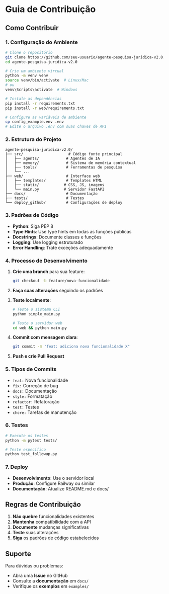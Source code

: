 # Guia de Contribuição

## Como Contribuir

### 1. Configuração do Ambiente

```bash
# Clone o repositório
git clone https://github.com/seu-usuario/agente-pesquisa-juridica-v2.0.git
cd agente-pesquisa-juridica-v2.0

# Crie um ambiente virtual
python -m venv venv
source venv/bin/activate  # Linux/Mac
# ou
venv\Scripts\activate  # Windows

# Instale as dependências
pip install -r requirements.txt
pip install -r web/requirements.txt

# Configure as variáveis de ambiente
cp config_example.env .env
# Edite o arquivo .env com suas chaves de API
```

### 2. Estrutura do Projeto

```
agente-pesquisa-juridica-v2.0/
├── src/                    # Código fonte principal
│   ├── agents/            # Agentes de IA
│   ├── memory/            # Sistema de memória contextual
│   ├── tools/             # Ferramentas de pesquisa
│   └── ...
├── web/                   # Interface web
│   ├── templates/         # Templates HTML
│   ├── static/           # CSS, JS, imagens
│   └── main.py           # Servidor FastAPI
├── docs/                  # Documentação
├── tests/                 # Testes
└── deploy_github/         # Configurações de deploy
```

### 3. Padrões de Código

- **Python**: Siga PEP 8
- **Type Hints**: Use type hints em todas as funções públicas
- **Docstrings**: Documente classes e funções
- **Logging**: Use logging estruturado
- **Error Handling**: Trate exceções adequadamente

### 4. Processo de Desenvolvimento

1. **Crie uma branch** para sua feature:
   ```bash
   git checkout -b feature/nova-funcionalidade
   ```

2. **Faça suas alterações** seguindo os padrões

3. **Teste localmente**:
   ```bash
   # Teste o sistema CLI
   python simple_main.py

   # Teste o servidor web
   cd web && python main.py
   ```

4. **Commit com mensagem clara**:
   ```bash
   git commit -m "feat: adiciona nova funcionalidade X"
   ```

5. **Push e crie Pull Request**

### 5. Tipos de Commits

- `feat:` Nova funcionalidade
- `fix:` Correção de bug
- `docs:` Documentação
- `style:` Formatação
- `refactor:` Refatoração
- `test:` Testes
- `chore:` Tarefas de manutenção

### 6. Testes

```bash
# Execute os testes
python -m pytest tests/

# Teste específico
python test_followup.py
```

### 7. Deploy

- **Desenvolvimento**: Use o servidor local
- **Produção**: Configure Railway ou similar
- **Documentação**: Atualize README.md e docs/

## Regras de Contribuição

1. **Não quebre** funcionalidades existentes
2. **Mantenha** compatibilidade com a API
3. **Documente** mudanças significativas
4. **Teste** suas alterações
5. **Siga** os padrões de código estabelecidos

## Suporte

Para dúvidas ou problemas:
- Abra uma **Issue** no GitHub
- Consulte a **documentação** em `docs/`
- Verifique os **exemplos** em `examples/`
